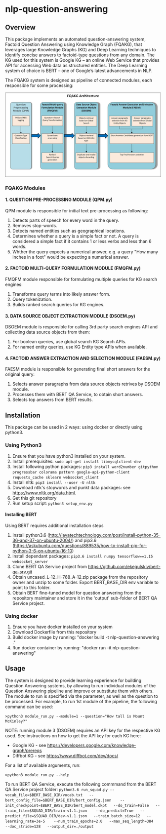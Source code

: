 # nlp-question-answering
## Overview
This package implements an automated question-answering system, Factoid Question Answering using Knowledge Graph (FQAKG),
that leverages large Knowledge Graphs (KG) and Deep Learning techniques to identify concise answers to factoid-type
questions from any domain. The KG used for this system is Google KG – an online Web Service that provides API
for accessing Web data as structured entities. The Deep Learning system of choice is BERT – one of Google’s latest 
advancements in NLP. 

The FQAKG system is designed as pipeline of connected modules, each responsible for some processing:

![Drag Racing](FQAKG_arch.jpg)

### FQAKG Modules
#### 1. QUESTION PRE-PROCESSING MODULE (QPM.py)
QPM module is responsible for initial text pre-processing as following:
1. Detects parts of speech for every word in the query.
2. Removes stop-words.
3. Detects named entities such as geographical locations.
4. Determines whether a query is a simple fact or not. A query is considered a simple fact if it contains 1 or less 
verbs and less than 6 words.
5. Whther the query expects a numerical answer, e.g. a query "How many inches in a foot" would be expecting a numerical answer.

#### 2. FACTOID MULTI-QUERY FORMULATION MODULE (FMQFM.py)
FMQFM module responsible for formulating multiple queries for KG search engines:
1. Transforms query terms into likely answer form.
2. Query tokenization.
3. Builds ranked search queries for KG engines.

#### 3. DATA SOURCE OBJECT EXTRACTION MODULE (DSOEM.py)
DSOEM module is responsible for calling 3rd party search engines API and collecting data source objects from them:
1. For boolean queries, use global search KG Search APIs.
2. For named entity queries, use KG Entity type APIs when available.

#### 4. FACTOID ANSWER EXTRACTION AND SELECTION MODULE (FAESM.py)
FAESM module is responsible for generating final short answers for the original query:
1. Selects answer paragraphs from data source objects retrives by DSOEM module.
2. Processes them with BERT QA Service, to obtain short answers.
3. Selects top answers from BERT results.

## Installation
This package can be used in 2 ways: using docker or directly using python3.

### Using Python3
1. Ensure that you have python3 installed on your system.
2. Install prerequisites: ```sudo apt-get install libmysqlclient-dev```
3. Install following python packages: ```pip3 install word2number gitpython progressbar colorama pattern google-api-python-client requests_cache sklearn websocket_client```
4. Install nltk: ```pip3 install --user -U nltk```
5. Download ntlk's stopwords and punkt data packages: see https://www.nltk.org/data.html.
6. Get this git repository
7. Run setup script: ```python3 setup_env.py```

#### Installing BERT
Using BERT requires additional installation steps
1. Install python3.6 (http://lavatechtechnology.com/post/install-python-35-36-and-37-on-ubuntu-2004/) and
pip3.6 (https://askubuntu.com/questions/889535/how-to-install-pip-for-python-3-6-on-ubuntu-16-10)
2. install dependant packages: ```pip3.6 install numpy tensorflow==1.15 websocket_server```
3. Clone BERT QA Service project from https://github.com/ekegulskiy/bert-qa-srv.git
4. Obtain uncased_L-12_H-768_A-12.zip package from the repository owner and unzip to some folder. Export BERT_BASE_DIR 
env variable to point to this folder.   
5. Obtain BERT fine-tuned model for question answering from the repository maintainer and store it in the 'output' 
sub-folder of BERT QA Service project.

### Using docker 
1. Ensure you have docker installed on your system
2. Download Dockerfile from this repository
3. Build docker image by running: "docker build -t nlp-question-answering ."
4. Run docker container by running: "docker run -it nlp-question-answering"

## Usage
The system is designed to provide learning experience for building Question Answering systems, by allowing to run 
individual modules of the Question Answering pipeline and improve or substitute them with others.
The module to run is specified via the parameter, as well as the question to be processed.
For example, to run 1st module of the pipeline, the following command can be used:
```
>python3 module_run.py --module=1 --question="How tall is Mount McKinley?"
```
NOTE: running module 3 (DSOEM) requires an API key for the respective KG used. See instructions on how to get the
API key for each KG here:
- Google KG - see https://developers.google.com/knowledge-graph/prereqs
- Diffbot KG - see https://www.diffbot.com/dev/docs/

For a list of available arguments, run:
```
>python3 module_run.py --help
```
To run BERT QA Service, execute the following commmand from the BERT QA Service project folder:
`python3.6 run_squad.py --vocab_file=$BERT_BASE_DIR/vocab.txt   --bert_config_file=$BERT_BASE_DIR/bert_config.json   
--init_checkpoint=$BERT_BASE_DIR/bert_model.ckpt   --do_train=False   --train_file=$SQUAD_DIR/train-v1.1.json   
--do_predict=True   --predict_file=$SQUAD_DIR/dev-v1.1.json   --train_batch_size=12   --learning_rate=3e-5   
--num_train_epochs=2.0   --max_seq_length=384   --doc_stride=128   --output_dir=./output`


